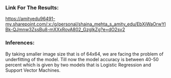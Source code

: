 ### Link For The Results:
https://amityedu96491-my.sharepoint.com/:x:/g/personal/shaina_mehta_s_amity_edu/EbXiWaOrwYlBk-QJmnw3ZssBu8-mXXxRovA802_GzglkZg?e=dO2sv2
### Inferences:
By taking smaller image size that is of 64x64, we are facing the problem of underfitting of the model. 
Till now the model accuracy is between 40-50 percent which is given by two models that is Logistic Regression and Support Vector Machines.

